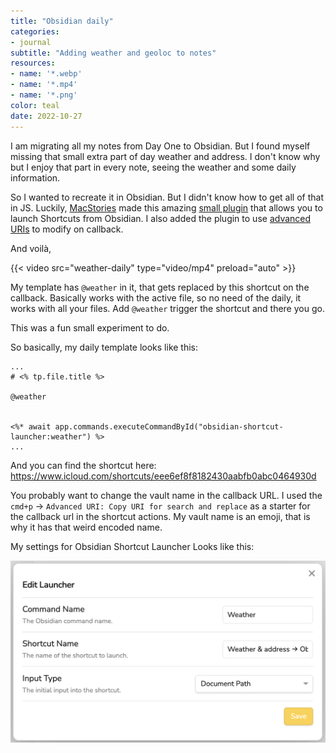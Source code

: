 ```yaml
---
title: "Obsidian daily"
categories:
- journal
subtitle: "Adding weather and geoloc to notes"
resources: 
- name: '*.webp'
- name: '*.mp4'
- name: '*.png'
color: teal
date: 2022-10-27
---
```


I am migrating all my notes from Day One to Obsidian.
But I found myself missing that small extra part of day weather and address.
I don't know why but I enjoy that part in every note, seeing the weather and some daily information.

So I wanted to recreate it in Obsidian. But I didn't know how to get all of that in JS. 
Luckily, [MacStories](https://www.macstories.net/tag/obsidian/) made this amazing [small plugin](https://github.com/macstories/obsidian-shortcut-launcher) that allows you to launch Shortcuts from Obsidian.
I also added the plugin to use [advanced URIs](https://github.com/Vinzent03/obsidian-advanced-uri) to modify on callback.

And voilà,

{{< video src="weather-daily" type="video/mp4" preload="auto" >}}

My template has `@weather` in it, that gets replaced by this shortcut on the callback.
Basically works with the active file, so no need of the daily, it works with all your files.
Add `@weather` trigger the shortcut and there you go.

This was a fun small experiment to do.

So basically, my daily template looks like this:

```
...
# <% tp.file.title %>

@weather


<%* await app.commands.executeCommandById("obsidian-shortcut-launcher:weather") %>
...
```

And you can find the shortcut here: https://www.icloud.com/shortcuts/eee6ef8f8182430aabfb0abc0464930d

You probably want to change the vault name in the callback URL. I used the `cmd+p` -> `Advanced URI: Copy URI for search and replace` as a starter for the callback url in the shortcut actions. My vault name is an emoji, that is why it has that weird encoded name.

My settings for Obsidian Shortcut Launcher Looks like this:

![](settings.png)
